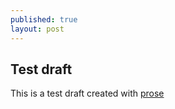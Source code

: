 ```yaml
---
published: true
layout: post
---
```

## Test draft

This is a test draft created with [prose](http://prose.io)